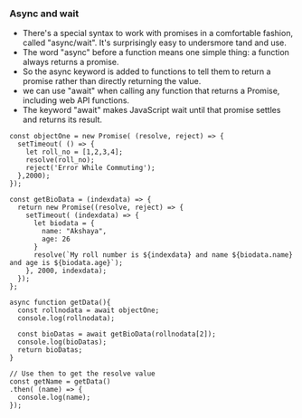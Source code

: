### Async and wait
- There's a special syntax to work with promises in a comfortable fashion, called "async/wait". It's surprisingly easy to undersmore tand and use. 
- The word "async" before a function means one simple thing: a function always returns a promise. 
- So the async keyword is added to functions to tell them to return a promise rather than directly returning the value.
- we can use "await" when calling any function that returns a Promise, including web API functions. 
- The keyword "await" makes JavaScript wait until that promise settles and returns its result. 

```JS
const objectOne = new Promise( (resolve, reject) => {
  setTimeout( () => {
    let roll_no = [1,2,3,4];
    resolve(roll_no);
    reject('Error While Commuting');
  },2000);
});

const getBioData = (indexdata) => {
  return new Promise((resolve, reject) => {
    setTimeout( (indexdata) => {
      let biodata = {
        name: "Akshaya",
        age: 26
      }
      resolve(`My roll number is ${indexdata} and name ${biodata.name} and age is ${biodata.age}`);
    }, 2000, indexdata);
  });
};

async function getData(){
  const rollnodata = await objectOne;
  console.log(rollnodata);

  const bioDatas = await getBioData(rollnodata[2]);
  console.log(bioDatas);
  return bioDatas;
}

// Use then to get the resolve value
const getName = getData()
.then( (name) => {
  console.log(name);
});
```